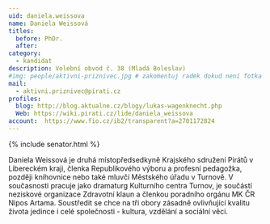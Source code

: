 ```yaml
---
uid: daniela.weissova
name: Daniela Weissová
titles:
  before: PhDr.
  after:
category:
  - kandidat
description: Volební obvod č. 38 (Mladá Boleslav)
#img: people/aktivni-priznivec.jpg # zakomentuj radek dokud není fotka
mail:
  - aktivni.priznivec@pirati.cz
profiles:
  blog: http://blog.aktualne.cz/blogy/lukas-wagenknecht.php
  Web: https://wiki.pirati.cz/lide/daniela_weissova
account:  https://www.fio.cz/ib2/transparent?a=2701172824
---
```


{% include senator.html %} 

Daniela Weissová je druhá místopředsedkyně Krajského sdružení Pirátů v Libereckém kraji, členka Republikového výboru a profesní pedagožka, později knihovnice nebo také mluvčí Městského úřadu v Turnově. V současnosti pracuje jako dramaturg Kulturního centra Turnov, je součástí neziskové organizace Zdravotní klaun a členkou poradního orgánu MK ČR Nipos Artama. Soustředit se chce na tři obory zásadně ovlivňující kvalitu života jedince i celé společnosti - kultura, vzdělání a sociální věci.

